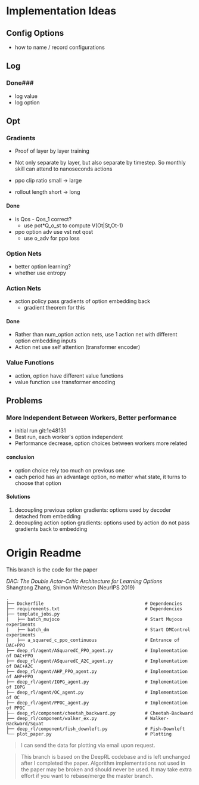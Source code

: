 # Implementation Ideas #

## Config Options ##

- how to name / record configurations

## Log ##

### Done###
- log value
- log option

## Opt ##

### Gradients ###

- Proof of layer by layer training 
- Not only separate by layer, but also separate by timestep. So
  monthly skill can attend to nanoseconds actions

- ppo clip ratio small -> large
- rollout length short -> long

#### Done ####
- is Qos - Qos_1 correct?
  - use pot*Q_o_st to compute V(Ot|St,Ot-1)
- ppo option adv use vst not qost
  - use o_adv for ppo loss

### Option Nets ###

- better option learning?
- whether use entropy

### Action Nets ###

- action policy pass gradients of option embedding back
  - gradient theorem for this

#### Done ####
- Rather than num_option action nets, use 1 action net with
  different option embedding inputs
- Action net use self attention (transformer encoder)

### Value Functions ###

- action, option have different value functions
- value function use transformer encoding

## Problems ##

### More Independent Between Workers, Better performance ###
- initial run git:1e48131
- Best run, each worker's option independent
- Performance decrease, option choices between workers more
  related
  
#### conclusion ####
- option choice rely too much on previous one
- each period has an advantage option, no matter what state, it
  turns to choose that option

#### Solutions ####
1. decoupling previous option gradients: options used by decoder
   detached from embedding
2. decoupling action option gradients: options used by action do
   not pass gradients back to embedding

# Origin Readme #

This branch is the code for the paper

*DAC: The Double Actor-Critic Architecture for Learning Options* \
Shangtong Zhang, Shimon Whiteson (NeurIPS 2019)

    .
    ├── Dockerfile                                      # Dependencies
    ├── requirements.txt                                # Dependencies
    ├── template_jobs.py                                
    |   ├── batch_mujoco                                # Start Mujoco experiments 
    |   ├── batch_dm                                    # Start DMControl experiments 
    |   ├── a_squared_c_ppo_continuous                  # Entrance of DAC+PPO
    ├── deep_rl/agent/ASquaredC_PPO_agent.py            # Implementation of DAC+PPO 
    ├── deep_rl/agent/ASquaredC_A2C_agent.py            # Implementation of DAC+A2C 
    ├── deep_rl/agent/AHP_PPO_agent.py                  # Implementation of AHP+PPO 
    ├── deep_rl/agent/IOPG_agent.py                     # Implementation of IOPG 
    ├── deep_rl/agent/OC_agent.py                       # Implementation of OC 
    ├── deep_rl/agent/PPOC_agent.py                     # Implementation of PPOC 
    ├── deep_rl/component/cheetah_backward.py           # Cheetah-Backward 
    ├── deep_rl/component/walker_ex.py                  # Walker-Backward/Squat 
    ├── deep_rl/component/fish_downleft.py              # Fish-Downleft 
    └── plot_paper.py                                   # Plotting

> I can send the data for plotting via email upon request.

> This branch is based on the DeepRL codebase and is left unchanged after I completed the paper. Algorithm implementations not used in the paper may be broken and should never be used. It may take extra effort if you want to rebase/merge the master branch.
